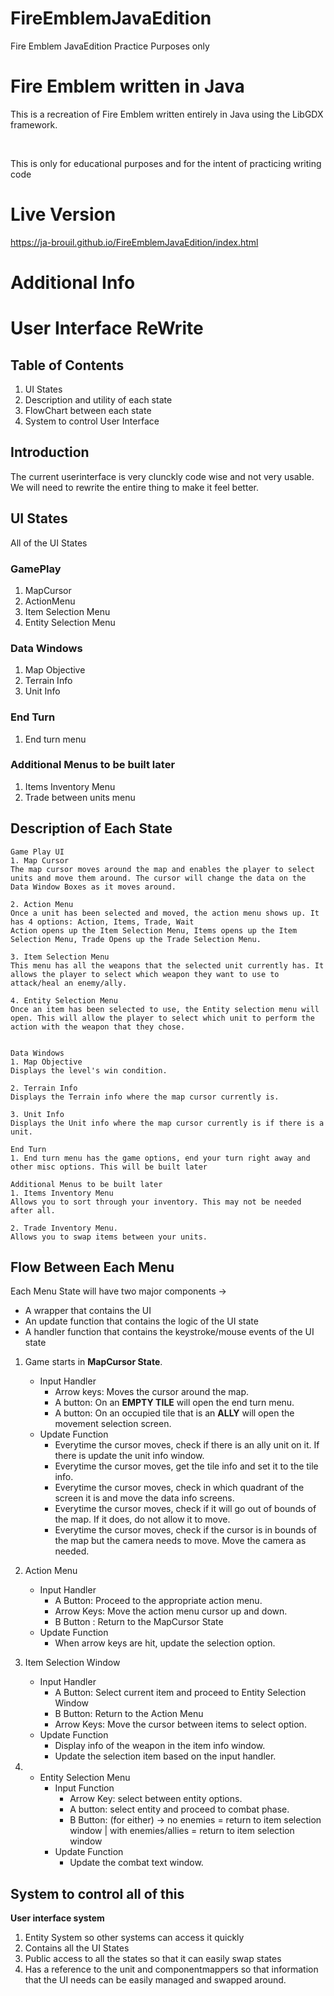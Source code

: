 # FireEmblemJavaEdition
Fire Emblem JavaEdition Practice Purposes only

<h1> Fire Emblem written in Java </h1>
<p> This is a recreation of Fire Emblem written entirely in Java using the LibGDX framework.</p>
<br />
<p> This is only for educational purposes and for the intent of practicing writing code </p>


# Live Version
https://ja-brouil.github.io/FireEmblemJavaEdition/index.html

# Additional Info
# User Interface ReWrite

## Table of Contents
1. UI States
2. Description and utility of each state
3. FlowChart between each state
4. System to control User Interface

## Introduction
The current userinterface is very clunckly code wise and not very usable. We will need to rewrite the entire thing to make it feel better.

## UI States
All of the UI States <br>
### GamePlay
1. MapCursor
2. ActionMenu
3. Item Selection Menu
4. Entity Selection Menu

### Data Windows
1. Map Objective
2. Terrain Info
3. Unit Info

### End Turn
1. End turn menu

### Additional Menus to be built later
1. Items Inventory Menu
2. Trade between units menu


## Description of Each State
    Game Play UI
    1. Map Cursor
    The map cursor moves around the map and enables the player to select units and move them around. The cursor will change the data on the Data Window Boxes as it moves around.
    
    2. Action Menu
    Once a unit has been selected and moved, the action menu shows up. It has 4 options: Action, Items, Trade, Wait
    Action opens up the Item Selection Menu, Items opens up the Item Selection Menu, Trade Opens up the Trade Selection Menu.

    3. Item Selection Menu
    This menu has all the weapons that the selected unit currently has. It allows the player to select which weapon they want to use to attack/heal an enemy/ally.

    4. Entity Selection Menu
    Once an item has been selected to use, the Entity selection menu will open. This will allow the player to select which unit to perform the action with the weapon that they chose.


    Data Windows
    1. Map Objective
    Displays the level's win condition.

    2. Terrain Info
    Displays the Terrain info where the map cursor currently is.

    3. Unit Info
    Displays the Unit info where the map cursor currently is if there is a unit.

    End Turn
    1. End turn menu has the game options, end your turn right away and other misc options. This will be built later

    Additional Menus to be built later
    1. Items Inventory Menu
    Allows you to sort through your inventory. This may not be needed after all.

    2. Trade Inventory Menu.
    Allows you to swap items between your units.

## Flow Between Each Menu
Each Menu State will have two major components -> <br>
- A wrapper that contains the UI
- An update function that contains the logic of the UI state
- A handler function that contains the keystroke/mouse events of the UI state

1. Game starts in **MapCursor State**.
    - Input Handler
        - Arrow keys: Moves the cursor around the map.
        - A button: On an **EMPTY TILE** will open the end turn menu.
        - A button: On an occupied tile that is an **ALLY** will open the movement selection screen.
    - Update Function
        - Everytime the cursor moves, check if there is an ally unit on it. If there is update the unit info window.
        - Everytime the cursor moves, get the tile info and set it to the tile info.
        - Everytime the cursor moves, check in which quadrant of the screen it is and move the data info screens.
        - Everytime the cursor moves, check if it will go out of bounds of the map. If it does, do not allow it to move.
        - Everytime the cursor moves, check if the cursor is in bounds of the map but the camera needs to move. Move the camera as needed.

2. Action Menu
    - Input Handler
        - A Button: Proceed to the appropriate action menu.
        - Arrow Keys: Move the action menu cursor up and down.
        - B Button : Return to the MapCursor State
    - Update Function
        - When arrow keys are hit, update the selection option.
3.  Item Selection Window
    - Input Handler
        - A Button: Select current item and proceed to Entity Selection Window
        - B Button: Return to the Action Menu
        - Arrow Keys: Move the cursor between items to select option.
    - Update Function
        - Display info of the weapon in the item info window.
        - Update the selection item based on the input handler.
4.  - Entity Selection Menu
        - Input Function
            - Arrow Key: select between entity options.
            - A button: select entity and proceed to combat phase.
            - B Button: (for either) -> no enemies = return to item selection window | with enemies/allies = return to item selection window
        - Update Function
            - Update the combat text window.

## System to control all of this
**User interface system**<br>
1. Entity System so other systems can access it quickly
2. Contains all the UI States
3. Public access to all the states so that it can easily swap states
4. Has a reference to the unit and componentmappers so that information that the UI needs can be easily managed and swapped around.
